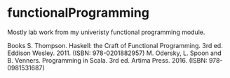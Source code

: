 # functionalProgramming
Mostly lab work from my univeristy functional programming module.

Books
S. Thompson. Haskell: the Craft of Functional Programming. 3rd ed. Eddison Wesley. 2011. (ISBN: 978-0201882957)
M. Odersky, L. Spoon and B. Venners. Programming in Scala. 3rd ed. Artima Press. 2016. (ISBN: 978-0981531687)

